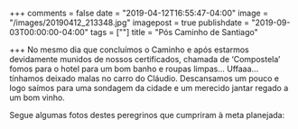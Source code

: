 +++
comments = false
date = "2019-04-12T16:55:47-04:00"
image = "/images/20190412_213348.jpg"
imagepost = true
publishdate = "2019-09-03T00:00:00-04:00"
tags = [""]
title = "Pós Caminho de Santiago"

+++
No mesmo dia que concluímos o Caminho e após estarmos devidamente munidos de nossos certificados, chamada de ‘Compostela’ fomos para o hotel para um bom banho e roupas limpas... Uffaaa... tínhamos deixado malas no carro do Cláudio. Descansamos um pouco e logo saímos para uma sondagem da cidade e um merecido jantar regado a um bom vinho.

Segue algumas fotos destes peregrinos que cumpriram à meta planejada:
